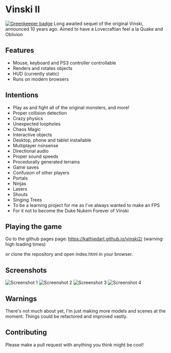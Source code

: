 # Vinski II

[![Greenkeeper badge](https://badges.greenkeeper.io/kathiedart/vinski2.svg)](https://greenkeeper.io/)
Long awaited sequel of the original Vinski, announced 10 years ago.
Aimed to have a Lovecraftian feel a la Quake and Oblivion

## Features
* Mouse, keyboard and PS3 controller controllable
* Renders and rotates objects
* HUD (currently static)
* Runs on modern browsers

## Intentions
* Play as and fight all of the original monsters, and more!
* Proper collision detection
* Crazy physics
* Unexpected loopholes
* Chaos Magic
* Interactive objects
* Desktop, phone and tablet installable
* Multiplayer nonsense
* Directional audio
* Proper sound speeds
* Procedurally generated terrains
* Game saves
* Confusion of other players
* Portals
* Ninjas
* Lasers
* Shouts
* Singing Trees
* To be a learning project for me as I've always wanted to make an FPS
* For it not to become the Duke Nukem Forever of Vinski

## Playing the game
Go to the github pages page:
https://kathiedart.github.io/vinski2/ (warning: high loading times)

or clone the repository and open index.html in your browser.

## Screenshots
![Screenshot 1](https://kathiedart.github.io/vinski2/img/screenshot1.png)
![Screenshot 2](https://kathiedart.github.io/vinski2/img/screenshot2.png)
![Screenshot 3](https://kathiedart.github.io/vinski2/img/screenshot3.png)
![Screenshot 4](https://kathiedart.github.io/vinski2/img/screenshot4.png)

## Warnings
There's not much about yet, I'm just making more models and scenes at the moment.
Things could be refactored and improved vastly.

## Contributing
Please make a pull request with anything you think might be cool!
